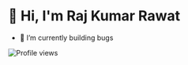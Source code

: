 # 👋 Hi, I'm Raj Kumar Rawat

- 🔭 I’m currently building bugs


![Profile views](https://komarev.com/ghpvc/?username=rajrawat37&color=ff69b4&style=flat)
